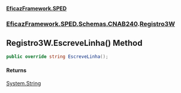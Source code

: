 #### [EficazFramework.SPED](EficazFrameworkSPED.md 'EficazFramework SPED')
### [EficazFramework.SPED.Schemas.CNAB240](EficazFramework.SPED.Schemas.CNAB240.md 'EficazFramework.SPED.Schemas.CNAB240').[Registro3W](EficazFramework.SPED.Schemas.CNAB240/Registro3W.md 'EficazFramework.SPED.Schemas.CNAB240.Registro3W')

## Registro3W.EscreveLinha() Method

```csharp
public override string EscreveLinha();
```

#### Returns
[System.String](https://docs.microsoft.com/en-us/dotnet/api/System.String 'System.String')